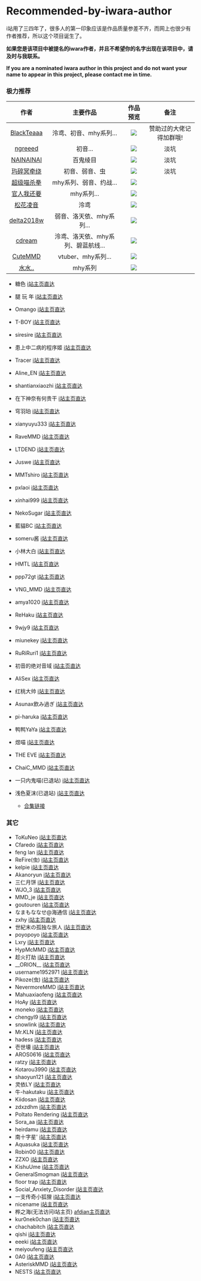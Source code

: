 # Recommended-by-iwara-author

i站用了三四年了，很多人的第一印象应该是作品质量参差不齐，而网上也很少有作者推荐，所以这个项目诞生了。

**如果您是该项目中被提名的iwara作者，并且不希望你的名字出现在该项目中，请及时与我联系。**

**If you are a nominated iwara author in this project and do not want your name to appear in this project, please contact me in time.**

### 极力推荐

|作者|主要作品|作品预览|备注|
|:---:|:---:|:---:|:---:|
[BlackTeaaa](https://ecchi.iwara.tv/users/blackteaaa)|泠鸢、初音、mhy系列...|![](img/2023-02-20-21-48-55.png)|赞助过的大佬记得加群哦!
[ngreeed](https://ecchi.iwara.tv/users/ngreeed)|初音...|![](img/2023-02-20-21-52-10.png)|淡坑
[NAINAINAI](https://ecchi.iwara.tv/users/nainainai)|百鬼绫目|![](img/2023-02-20-22-08-28.png)|淡坑
[玙碎冥牵绕](https://ecchi.iwara.tv/users/%E7%8E%99%E7%A2%8E%E5%86%A5%E7%89%B5%E7%BB%95)|初音、弱音、虫|![](img/2023-02-20-22-15-46.png)|淡坑
[超级喵杀拳](https://ecchi.iwara.tv/users/%E8%B6%85%E7%BA%A7%E5%96%B5%E6%9D%80%E6%8B%B3)|mhy系列、弱音、约战...|![](img/2023-02-20-22-30-22.png)|
 [官人我还要](https://ecchi.iwara.tv/users/官人我还要)|mhy系列...|![](img/2023-02-20-21-57-58.png)|
 [松花凌音](https://ecchi.iwara.tv/users/%E6%9D%BE%E8%8A%B1%E5%87%8C%E9%9F%B3)|泠鸢|![](img/2023-02-20-22-00-28.png)|
 [delta2018w](https://ecchi.iwara.tv/users/delta2018w)|弱音、洛天依、mhy系列...|![](img/2023-02-20-22-02-33.png)|
 [cdream](https://ecchi.iwara.tv/users/cdream)|泠鸢、洛天依、mhy系列、碧蓝航线...|![](img/2023-02-20-22-03-50.png)|
 [CuteMMD](https://ecchi.iwara.tv/users/cutemmd)|vtuber、mhy系列...|![](img/2023-02-20-22-05-08.png)|
 [水水..](https://ecchi.iwara.tv/users/%E6%B0%B4%E6%B0%B4-0)|mhy系列|![](img/2023-02-20-22-06-57.png)|

- 糖色 [i站主页直达](https://ecchi.iwara.tv/users/%E7%B3%96%E8%89%B2)
- 腿 玩 年 [i站主页直达](https://ecchi.iwara.tv/users/%E8%85%BF-%E7%8E%A9-%E5%B9%B4)
- Omango [i站主页直达](https://ecchi.iwara.tv/users/omango)
- T-BOY [i站主页直达](https://ecchi.iwara.tv/users/t-boy)
- siresire [i站主页直达](https://ecchi.iwara.tv/users/siresire)
- 患上中二病的程序姬 [i站主页直达](https://ecchi.iwara.tv/users/%E6%82%A3%E4%B8%8A%E4%B8%AD%E4%BA%8C%E7%97%85%E7%9A%84%E7%A8%8B%E5%BA%8F%E5%A7%AC)
- Tracer [i站主页直达](https://ecchi.iwara.tv/users/tracer)

- Aline_EN [i站主页直达](https://ecchi.iwara.tv/users/alineen)
- shantianxiaozhi [i站主页直达](https://ecchi.iwara.tv/users/shantianxiaozhi)
- 在下神奈有何贵干 [i站主页直达](https://ecchi.iwara.tv/users/%E5%9C%A8%E4%B8%8B%E7%A5%9E%E5%A5%88%E6%9C%89%E4%BD%95%E8%B4%B5%E5%B9%B2)
- 穹羽珀 [i站主页直达](https://ecchi.iwara.tv/users/%E7%A9%B9%E7%BE%BD%E7%8F%80)
- xianyuyu333 [i站主页直达](https://ecchi.iwara.tv/users/xianyuyu333)
- RaveMMD [i站主页直达](https://ecchi.iwara.tv/users/ravemmd)
- LTDEND [i站主页直达](https://ecchi.iwara.tv/users/ltdend)
- Juswe [i站主页直达](https://ecchi.iwara.tv/users/juswe)
- MMTshiro [i站主页直达](https://ecchi.iwara.tv/users/mmtshiro)
- pxlaoi [i站主页直达](https://ecchi.iwara.tv/users/pxlaoi)
- xinhai999 [i站主页直达](https://ecchi.iwara.tv/users/xinhai999)
- NekoSugar [i站主页直达](https://ecchi.iwara.tv/users/nekosugar)
- 藍貓BC [i站主页直达](https://ecchi.iwara.tv/users/%E8%97%8D%E8%B2%93bc)
- someru酱 [i站主页直达](https://ecchi.iwara.tv/users/someru%E9%85%B1)
- 小林大白 [i站主页直达](https://ecchi.iwara.tv/users/%E5%B0%8F%E6%9E%97%E5%A4%A7%E7%99%BD)
- HMTL [i站主页直达](https://ecchi.iwara.tv/users/hmtl)
- ppp72gt [i站主页直达](https://ecchi.iwara.tv/users/ppp72gt)
- VNG_MMD [i站主页直达](https://ecchi.iwara.tv/users/vngmmd)
- amya1020 [i站主页直达](https://ecchi.iwara.tv/users/amya1020)
- ReHaku [i站主页直达](https://ecchi.iwara.tv/users/rehaku)
- 9wjy9 [i站主页直达](https://ecchi.iwara.tv/users/9wjy9)
- miunekey [i站主页直达](https://ecchi.iwara.tv/users/miunekey)
- RuRiRuri1 [i站主页直达](https://ecchi.iwara.tv/users/ruriruri1)
- 初音的绝对音域 [i站主页直达](https://ecchi.iwara.tv/users/%E5%88%9D%E9%9F%B3%E7%9A%84%E7%BB%9D%E5%AF%B9%E9%9F%B3%E5%9F%9F)
- AliSex [i站主页直达](https://ecchi.iwara.tv/users/alisex)
- 红桃大帅 [i站主页直达](https://ecchi.iwara.tv/users/%E7%BA%A2%E6%A1%83%E5%A4%A7%E5%B8%85)
- Asunax飲み過ぎ [i站主页直达](https://ecchi.iwara.tv/users/asunax%E9%A3%B2%E3%81%BF%E9%81%8E%E3%81%8E)
- pi-haruka [i站主页直达](https://ecchi.iwara.tv/users/pi-haruka)
- 鸭鸭YaYa [i站主页直达](https://ecchi.iwara.tv/users/%E9%B8%AD%E9%B8%ADyaya)
- 煜喵 [i站主页直达](https://ecchi.iwara.tv/users/%E7%85%9C%E5%96%B5)
- THE EVE [i站主页直达](https://ecchi.iwara.tv/users/eve-0)
- ChaiC_MMD [i站主页直达](https://ecchi.iwara.tv/users/chaicmmd)
- 一只内鬼喵(已退站) [i站主页直达](https://ecchi.iwara.tv/users/%E4%B8%80%E5%8F%AA%E5%86%85%E9%AC%BC%E5%96%B5)
- 浅色夏沫(已退站) [i站主页直达](https://ecchi.iwara.tv/users/%E6%B5%85%E8%89%B2%E5%A4%8F%E6%B2%AB)
    - [合集链接](https://sipesonnie-my.sharepoint.com/:f:/g/personal/yjdyg_uper2_vikacg_com/EliRm5jZHr1CgoohiLI4TbABPE2GeVs-3jXpqju6_rvdgQ?e=IPSCrN)

### 其它
- ToKuNeo [i站主页直达](https://ecchi.iwara.tv/users/tokuneo)
- Cfaredo [i站主页直达](https://ecchi.iwara.tv/users/cfaredo)
- feng lan [i站主页直达](https://ecchi.iwara.tv/users/feng-lan)
- ReFire(虫) [i站主页直达](https://ecchi.iwara.tv/users/refire)
- kelpie [i站主页直达](https://ecchi.iwara.tv/users/kelpie)
- Akanoryun [i站主页直达](https://ecchi.iwara.tv/users/akanoryun)
- 三仁月饼 [i站主页直达](https://ecchi.iwara.tv/users/%E4%B8%89%E4%BB%81%E6%9C%88%E9%A5%BC)
- WJO_3 [i站主页直达](https://ecchi.iwara.tv/users/wjo3)
- MMD_je [i站主页直达](https://ecchi.iwara.tv/users/mmdje)
- goutouren [i站主页直达](https://ecchi.iwara.tv/users/goutouren)
- なまもななせ@海通信 [i站主页直达](https://ecchi.iwara.tv/users/%E3%81%AA%E3%81%BE%E3%82%82%E3%81%AA%E3%81%AA%E3%81%9B%E6%B5%B7%E9%80%9A%E4%BF%A1)
- zxhy [i站主页直达](https://ecchi.iwara.tv/users/zxhy)
- 世紀末の孤独な旅人 [i站主页直达](https://ecchi.iwara.tv/users/%E4%B8%96%E7%B4%80%E6%9C%AB%E3%81%AE%E5%AD%A4%E7%8B%AC%E3%81%AA%E6%97%85%E4%BA%BA)
- poyopoyo [i站主页直达](https://ecchi.iwara.tv/users/poyopoyo)
- Lxry [i站主页直达](https://ecchi.iwara.tv/users/lxry)
- HypMcMMD [i站主页直达](https://ecchi.iwara.tv/users/hypmcmmd)
- 趁火打劫 [i站主页直达](https://ecchi.iwara.tv/users/%E8%B6%81%E7%81%AB%E6%89%93%E5%8A%AB)
- \_\_ORION__ [i站主页直达](https://ecchi.iwara.tv/users/orion-0)
- username1952971 [i站主页直达](https://ecchi.iwara.tv/users/username1952971)
- Pikoze(虫) [i站主页直达](https://ecchi.iwara.tv/users/pikoze)
- NevermoreMMD [i站主页直达](https://ecchi.iwara.tv/users/nevermoremmd)
- Mahuaxiaofeng [i站主页直达](https://ecchi.iwara.tv/users/mahuaxiaofeng)
- HoAy [i站主页直达](https://ecchi.iwara.tv/users/hoay)
- moneko [i站主页直达](https://ecchi.iwara.tv/users/moneko)
- chengyl9 [i站主页直达](https://ecchi.iwara.tv/users/chengyl9)
- snowlink [i站主页直达](https://ecchi.iwara.tv/users/snowlink)
- Mr.KLN [i站主页直达](https://ecchi.iwara.tv/users/mrkln)
- hadess [i站主页直达](https://ecchi.iwara.tv/users/hadess)
- 壱世壊 [i站主页直达](https://ecchi.iwara.tv/users/%E5%A3%B1%E4%B8%96%E5%A3%8A)
- AROS0616 [i站主页直达](https://ecchi.iwara.tv/users/aros0616)
- ratzy [i站主页直达](https://ecchi.iwara.tv/users/ratzy)
- Kotarou3990 [i站主页直达](https://ecchi.iwara.tv/users/kotarou3990)
- shaoyun121 [i站主页直达](https://ecchi.iwara.tv/users/shaoyun121)
- 灵依LY [i站主页直达](https://ecchi.iwara.tv/users/%E7%81%B5%E4%BE%9Dly)
- 牛-hakutaku [i站主页直达](https://ecchi.iwara.tv/users/%E7%89%9B-hakutaku)
- Kiidosan [i站主页直达](https://ecchi.iwara.tv/users/kiidosan)
- zdxzdhm [i站主页直达](https://ecchi.iwara.tv/users/zdxzdhm)
- Poltato Rendering [i站主页直达](https://ecchi.iwara.tv/users/poltato-rendering)
- Sora_aa [i站主页直达](https://ecchi.iwara.tv/users/soraaa-1)
- heirdamu [i站主页直达](https://ecchi.iwara.tv/users/heirdamu)
- 南十字星' [i站主页直达](https://ecchi.iwara.tv/users/%E5%8D%97%E5%8D%81%E5%AD%97%E6%98%9F)
- Aquasuka [i站主页直达](https://ecchi.iwara.tv/users/aquasuka)
- Robin00 [i站主页直达](https://ecchi.iwara.tv/users/robin00)
- ZZXO [i站主页直达](https://ecchi.iwara.tv/users/zzxo)
- KishuUme [i站主页直达](https://ecchi.iwara.tv/users/kishuume)
- GeneralSmogman [i站主页直达](https://ecchi.iwara.tv/users/generalsmogman)
- floor trap [i站主页直达](https://ecchi.iwara.tv/users/floor-trap)
- Social_Anxiety_Disorder [i站主页直达](https://ecchi.iwara.tv/users/socialanxietydisorder)
- 一支传奇小狐狸 [i站主页直达](https://ecchi.iwara.tv/users/%E4%B8%80%E6%94%AF%E4%BC%A0%E5%A5%87%E5%B0%8F%E7%8B%90%E7%8B%B8)
- nicename [i站主页直达](https://ecchi.iwara.tv/users/nicename)
- 桦之海(无法访问i站主页) [afdian主页直达](https://afdian.net/@sankaen-sajiko)
- kur0nek0chan [i站主页直达](https://ecchi.iwara.tv/users/kur0nek0chan)
- chachabitch [i站主页直达](https://ecchi.iwara.tv/users/chachabitch)
- qishi [i站主页直达](https://ecchi.iwara.tv/users/qishi)
- eeeki [i站主页直达](https://ecchi.iwara.tv/users/eeeki)
- meiyoufeng [i站主页直达](https://ecchi.iwara.tv/users/meiyoufeng)
- 0A0 [i站主页直达](https://ecchi.iwara.tv/users/0a0)
- AsteriskMMD [i站主页直达](https://ecchi.iwara.tv/users/asteriskmmd)
- NESTS [i站主页直达](https://ecchi.iwara.tv/users/nests)